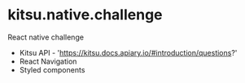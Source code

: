 # kitsu.native.challenge
React native challenge

- Kitsu API - 'https://kitsu.docs.apiary.io/#introduction/questions?'
- React Navigation
- Styled components
